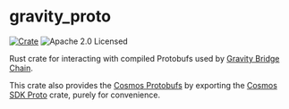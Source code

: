 # gravity_proto

[![Crate][crate-image]][crate-link]
![Apache 2.0 Licensed][license-image]

Rust crate for interacting with compiled Protobufs used by [Gravity Bridge Chain].

This crate also provides the [Cosmos Protobufs] by exporting the [Cosmos SDK Proto] crate,
purely for convenience.

[//]: # "badges"
[crate-image]: https://img.shields.io/crates/v/gravity_proto.svg?logo=rust
[crate-link]: https://crates.io/crates/gravity_proto
[license-image]: https://img.shields.io/badge/license-Apache2.0-blue.svg

[//]: # "general links"
[Cosmos Protobufs]: https://github.com/cosmos/cosmos-sdk/tree/master/proto/
[Cosmos SDK]: https://github.com/cosmos/cosmos-sdk
[Cosmos SDK Proto]: https://crates.io/crates/cosmos-sdk-proto/
[Gravity Bridge Chain]: https://github.com/Gravity-Bridge/Gravity-Bridge/
[Gravity Protobufs]: https://github.com/Gravity-Bridge/Gravity-Bridge/tree/main/module/proto/